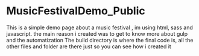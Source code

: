 # MusicFestivalDemo_Public
This is a simple demo page about a music festival , im using html, sass and javascript. 
the main reason i created was to get to know more about gulp and the automatization
The build directory is where the final code is, all the other files and folder are there just so you can see how i created it
